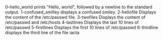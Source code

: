 0-hello_world prints "Hello, world", followed by a newline to the standard output.
1-confused_smilley displays a confused smiley.
2-hellofile Displays the content of the /etc/passwd file.
3-twofiles Displays the content of /etc/passwd and /etc/hosts
4-lastlines Displays the last 10 lines of /etc/passwd
5-firstlines Displays the first 10 lines of /etc/passwd
6-thirdline  displays the third line of the file iacta
